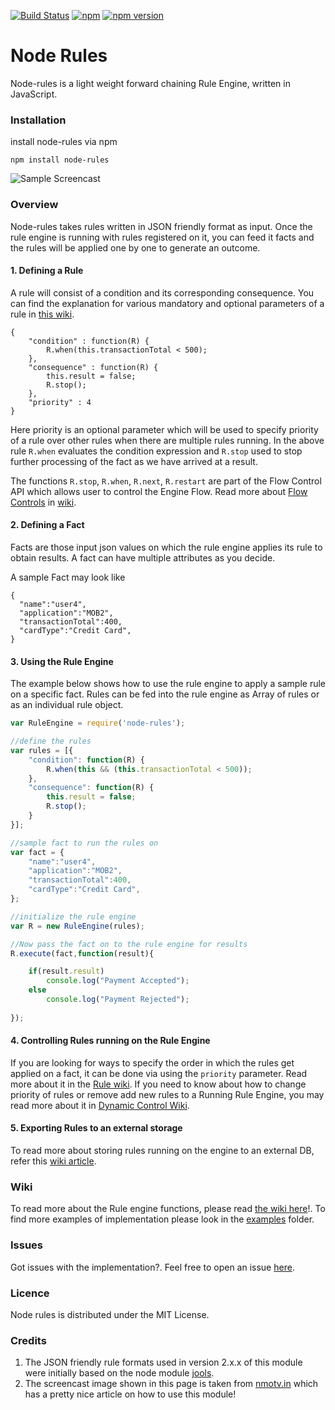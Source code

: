 [![Build Status](https://api.travis-ci.org/mithunsatheesh/node-rules.svg?branch=master)](https://travis-ci.org/mithunsatheesh/node-rules)
[![npm](https://img.shields.io/npm/l/express.svg?style=flat-square)]()
[![npm version](https://badge.fury.io/js/node-rules.svg)](http://badge.fury.io/js/node-rules)

# Node Rules

Node-rules is a light weight forward chaining Rule Engine, written in JavaScript.

### Installation

install node-rules via npm

    npm install node-rules

![Sample Screencast](https://raw.githubusercontent.com/mithunsatheesh/node-rules/gh-pages/images/screencast.gif "See it in action")

### Overview

Node-rules takes rules written in JSON friendly format as input. Once the rule engine is running with rules registered on it, you can feed it facts and the rules will be applied one by one to generate an outcome.

#### 1. Defining a Rule

A rule will consist of a condition and its corresponding consequence. You can find the explanation for various mandatory and optional parameters of a rule in [this wiki](https://github.com/mithunsatheesh/node-rules/wiki/Rules).

    {
		"condition" : function(R) {
			R.when(this.transactionTotal < 500);
		},
		"consequence" : function(R) {
			this.result = false;
			R.stop();
		},
		"priority" : 4
	}

Here priority is an optional parameter which will be used to specify priority of a rule over other rules when there are multiple rules running. In the above rule `R.when` evaluates the condition expression and `R.stop` used to stop further processing of the fact as we have arrived at a result. 

The functions `R.stop`, `R.when`, `R.next`, `R.restart` are part of the Flow Control API which allows user to control the Engine Flow. Read more about  [Flow Controls](https://github.com/mithunsatheesh/node-rules/wiki/Flow-Control-API) in [wiki](https://github.com/mithunsatheesh/node-rules/wiki).


#### 2. Defining a Fact
Facts are those input json values on which the rule engine applies its rule to obtain results. A fact can have multiple attributes as you decide.

A sample Fact may look like

	{
	  "name":"user4",
	  "application":"MOB2",
	  "transactionTotal":400,
	  "cardType":"Credit Card",
    }

#### 3. Using the Rule Engine

The example below shows how to use the rule engine to apply a sample rule on a specific fact. Rules can be fed into the rule engine as Array of rules or as an individual rule object.
	
``` js
var RuleEngine = require('node-rules');

//define the rules
var rules = [{
	"condition": function(R) {
		R.when(this && (this.transactionTotal < 500));
	},
	"consequence": function(R) {
		this.result = false;
		R.stop();
	}
}];

//sample fact to run the rules on	
var fact = {
    "name":"user4",
    "application":"MOB2",
    "transactionTotal":400,
    "cardType":"Credit Card",
};

//initialize the rule engine
var R = new RuleEngine(rules);

//Now pass the fact on to the rule engine for results
R.execute(fact,function(result){ 

	if(result.result) 
		console.log("Payment Accepted"); 
	else 
		console.log("Payment Rejected");
	
});
```

#### 4. Controlling Rules running on the Rule Engine
If you are looking for ways to specify the order in which the rules get applied on a fact, it can be done via using the `priority` parameter. Read more about it in the [Rule wiki](https://github.com/mithunsatheesh/node-rules/wiki/Rules). If you need to know about how to change priority of rules or remove add new rules to a Running Rule Engine, you may read more about it in [Dynamic Control Wiki](https://github.com/mithunsatheesh/node-rules/wiki/Dynamic-Control).

#### 5. Exporting Rules to an external storage
To read more about storing rules running on the engine to an external DB, refer this [wiki article](https://github.com/mithunsatheesh/node-rules/wiki/Exporting-and-Importing-Rules). 


### Wiki
To read more about the Rule engine functions, please read [the wiki here](https://github.com/mithunsatheesh/node-rules/wiki)!. To find more examples of implementation please look in the [examples](https://github.com/mithunsatheesh/node-rules/tree/master/examples) folder.

### Issues
Got issues with the implementation?. Feel free to open an issue [here](https://github.com/mithunsatheesh/node-rules/issues/new).

### Licence
Node rules is distributed under the MIT License.


### Credits
1. The JSON friendly rule formats used in version 2.x.x of this module were initially based on the node module [jools](https://github.com/tdegrunt/jools).
2. The screencast image shown in this page is taken from [nmotv.in](http://nmotw.in/node-rules/) which has a pretty nice article on how to use this module!
